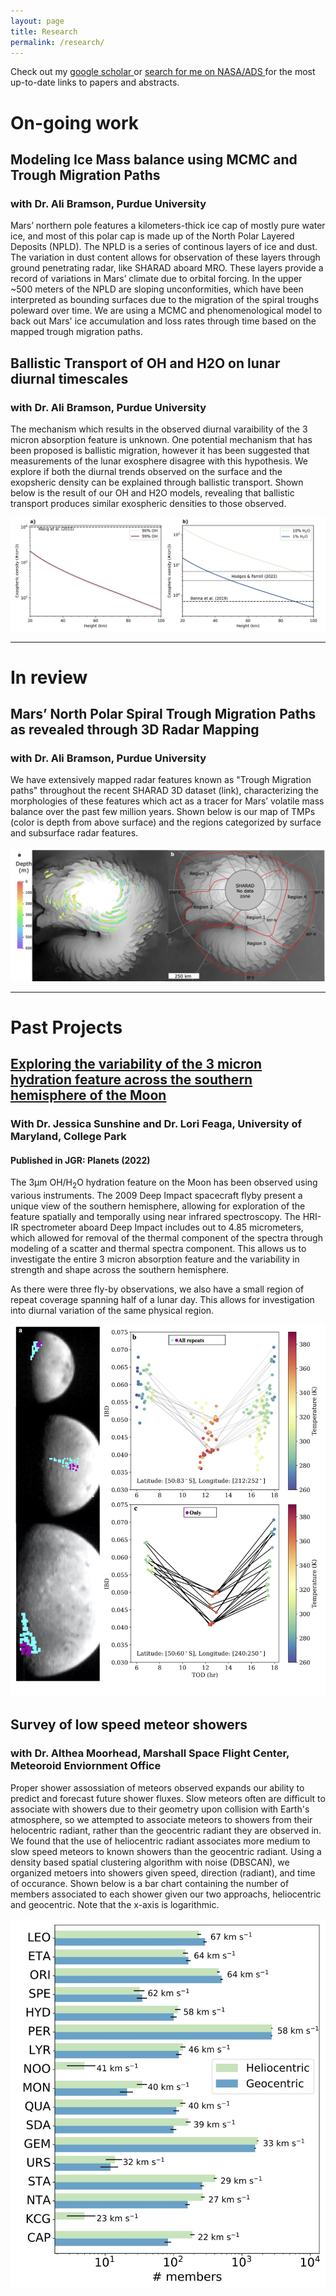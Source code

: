 ```yaml
---
layout: page
title: Research
permalink: /research/
---
```


Check out my <a href="https://scholar.google.com/citations?user=i8Cgz9cAAAAJ&hl=en" > google scholar </a> or <a href="https://ui.adsabs.harvard.edu/search/q=author%3A%22Laferriere%2C%20K.%20L.%22&sort=date%20desc%2C%20bibcode%20desc&p_=0"> search for me on NASA/ADS </a> for the most up-to-date links to papers and abstracts. 

# On-going work
## Modeling Ice Mass balance using MCMC and Trough Migration Paths 
### with Dr. Ali Bramson, Purdue University
Mars’ northern pole features a kilometers-thick ice cap of mostly pure water ice, and most of this polar cap is made up of the North Polar Layered 
	Deposits (NPLD). The NPLD is a series of continous layers of ice and dust. The variation in dust content allows for observation of these layers through ground penetrating radar, like SHARAD aboard MRO. 
	These layers provide a record of variations in Mars’ climate due to orbital forcing. 
	In the upper ~500 meters of the NPLD are sloping unconformities, which have been interpreted as bounding surfaces due to the migration of the spiral troughs poleward over time. We are using a MCMC and phenomenological model to back out Mars' ice accumulation and loss rates through time based on the mapped trough migration paths. 
 
## Ballistic Transport of OH and H2O on lunar diurnal timescales
### with Dr. Ali Bramson, Purdue University
 The mechanism which results in the observed diurnal varaibility of the 3 micron absorption feature is unknown. One potential mechanism that has been proposed is ballistic migration, however it has been suggested that measurements of the lunar exosphere disagree with this hypothesis. We explore if both the diurnal trends observed on the surface and the exopsheric density can be explained through ballistic transport. Shown below is the result of our OH and H2O models, revealing that ballistic transport produces similar exospheric densities to those observed.

<img src="/images/projects/Figure10_Paper2.png" alt="Two panels, left is OH exospheric density versus altitude above the surface, compared to Wang et al. (2015) measured density. This plot shows that the OH exospheric density proposed here is lower than observations. Right is the H2O exospheric density versus altitude above the surface, compared to two different interpretations of the LADEE observations.">

<br />

----
# In review
## Mars’ North Polar Spiral Trough Migration Paths as revealed through 3D Radar Mapping
### with Dr. Ali Bramson, Purdue University

We have extensively mapped radar features known as "Trough Migration paths" throughout the recent SHARAD 3D dataset (link), characterizing the morphologies of these features which act as a tracer for Mars’ volatile mass balance over the past few million years.
Shown below is our map of TMPs (color is depth from above surface) and the regions categorized by surface and subsurface radar features. 
	   
<img src="/images/projects/Figure6_Paper1.png" alt="Two panels, both are plan-view of Mars' northern polar ice cap. Left is overlain with a colorful map showing the location of mapped trough migration paths, with the color representing depth. Right is overlaid with red outlines of 5 regions.">

<br />

---
# Past Projects 
## <a href="https://agupubs.onlinelibrary.wiley.com/doi/full/10.1029/2022JE007361"> Exploring the variability of the 3 micron hydration feature across the southern hemisphere of the Moon </a> 
### With Dr. Jessica Sunshine and Dr. Lori Feaga, University of Maryland, College Park 
#### Published in JGR: Planets (2022) 

The 3µm OH/H<sub>2</sub>O hydration feature on the Moon has been observed using various instruments. The 2009 Deep Impact spacecraft flyby present a unique view of the southern hemisphere, allowing for exploration of the feature spatially and temporally using near infrared spectroscopy. The HRI-IR spectrometer aboard Deep Impact includes out to 4.85 micrometers, which allowed for removal of the thermal component of the spectra through modeling of a scatter and thermal spectra component. This allows us to investigate the entire 3 micron absorption feature and the variability in strength and shape across the southern hemisphere. 

As there were three fly-by observations, we also have a small region of repeat coverage spanning half of a lunar day. This allows for investigation into diurnal variation of the same physical region. 

<img src="/images/projects/Figure10.jpg" alt="Left: Locations of pixels represented in Right in each science scan. (Right) Top: Integrated band depth at a given time of day, for all repeated pixels. Temperature is represented as a color. Bottom: Selected region, again integrated band depth versus time of day, revealing a temperature dependent recovery in evening. ">

 
## Survey of low speed meteor showers 
### with Dr. Althea Moorhead, Marshall Space Flight Center, Meteoroid Enviornment Office 
			
Proper shower assossiation of meteors observed expands our ability to predict and forecast future shower fluxes. Slow meteors often are difficult to associate with showers due to their geometry upon collision with Earth's atmosphere, so we attempted to associate meteors to showers from their helocentric radiant, rather than the geocentric radiant they are observed in. 
	  We found that the use of heliocentric radiant associates more medium to slow speed meteors to known showers than the geocentric radiant. Using a density based spatial clustering algorithm with noise (DBSCAN), we organized metoers into showers given speed, direction (radiant), and time of occurance.   Shown below is a bar chart containing the number of members associated to each shower given our two approachs, heliocentric and geocentric. Note that the x-axis is logarithmic.
  
 
<img src="/images/projects/bar.jpeg" alt="bar graph showing number of meteors associate with each shower">
    
 
